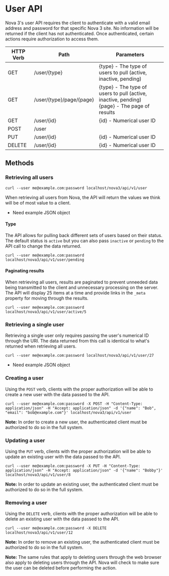# User API

Nova 3's user API requires the client to authenticate with a valid email address and password for that specific Nova 3 site. No information will be returned if the client has not authenticated. Once authenticated, certain actions require authorization to access them.

<table class="table table-striped">
	<thead>
		<tr>
			<th>HTTP Verb</th>
			<th>Path</th>
			<th>Parameters</th>
		</tr>
	</thead>
	<tbody>
		<tr>
			<td>GET</td>
			<td>/user/{type}</td>
			<td>{type} - The type of users to pull (active, inactive, pending)</td>
		</tr>
		<tr>
			<td>GET</td>
			<td>/user/{type}/page/{page}</td>
			<td>{type} - The type of users to pull (active, inactive, pending)<br>
				{page} - The page of results</td>
		</tr>
		<tr>
			<td>GET</td>
			<td>/user/{id}</td>
			<td>{id} - Numerical user ID</td>
		</tr>
		<tr>
			<td>POST</td>
			<td>/user</td>
			<td></td>
		</tr>
		<tr>
			<td>PUT</td>
			<td>/user/{id}</td>
			<td>{id} - Numerical user ID</td>
		</tr>
		<tr>
			<td>DELETE</td>
			<td>/user/{id}</td>
			<td>{id} - Numerical user ID</td>
		</tr>
	</tbody>
</table>

## Methods

### Retrieving all users

`curl --user me@example.com:password localhost/nova3/api/v1/user`

When retrieving all users from Nova, the API will return the values we think will be of most value to a client.

- Need example JSON object

#### Type

The API allows for pulling back different sets of users based on their status. The default status is `active` but you can also pass `inactive` or `pending` to the API call to change the data returned.

`curl --user me@example.com:password localhost/nova3/api/v1/user/pending`

#### Paginating results

When retrieving all users, results are paginated to prevent unneeded data being transmitted to the client and unnecessary processing on the server. The API will display 25 items at a time and provide links in the `_meta` property for moving through the results.

`curl --user me@example.com:password localhost/nova3/api/v1/user/active/5`

### Retrieving a single user

Retrieving a single user only requires passing the user's numerical ID through the URI. The data returned from this call is identical to what's returned when retrieving all users.

`curl --user me@example.com:password localhost/nova3/api/v1/user/27`

- Need example JSON object

### Creating a user

Using the `POST` verb, clients with the proper authorization will be able to create a new user with the data passed to the API.

`curl --user me@example.com:password -X POST -H "Content-Type: application/json" -H "Accept: application/json" -d '{"name": "Bob", "email": "bob@example.com"}' localhost/nova3/api/v1/user`

<p class="alert"><strong>Note:</strong> In order to create a new user, the authenticated client must be authorized to do so in the full system.</p>

### Updating a user

Using the `PUT` verb, clients with the proper authorization will be able to update an existing user with the data passed to the API.

`curl --user me@example.com:password -X PUT -H "Content-Type: application/json" -H "Accept: application/json" -d '{"name": "Bobby"}' localhost/nova3/api/v1/user/8`

<p class="alert"><strong>Note:</strong> In order to update an existing user, the authenticated client must be authorized to do so in the full system.</p>

### Removing a user

Using the `DELETE` verb, clients with the proper authorization will be able to delete an existing user with the data passed to the API.

`curl --user me@example.com:password -X DELETE localhost/nova3/api/v1/user/12`

<p class="alert"><strong>Note:</strong> In order to remove an existing user, the authenticated client must be authorized to do so in the full system.</p>

<p class="alert alert-info"><strong>Note:</strong> The same rules that apply to deleting users through the web browser also apply to deleting users through the API. Nova will check to make sure the user can be deleted before performing the action.</p>